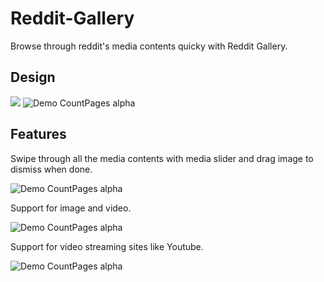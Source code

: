 # Reddit-Gallery
Browse through reddit's media contents quicky with Reddit Gallery. 

## Design
![](https://i.imgur.com/B3j1BpY.png) ![Demo CountPages alpha](https://i.imgur.com/Wg4VlZb.png)

## Features
Swipe through all the media contents with media slider and drag image to dismiss when done.

![Demo CountPages alpha](https://thumbs.gfycat.com/HealthyScalyCockatiel-size_restricted.gif)

Support for image and video.

![Demo CountPages alpha](https://thumbs.gfycat.com/SerpentineLividIrishdraughthorse-size_restricted.gif)

Support for video streaming sites like Youtube.

![Demo CountPages alpha](https://thumbs.gfycat.com/PepperyCheapCuttlefish-size_restricted.gif)
